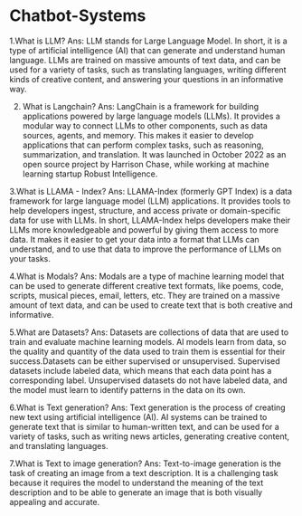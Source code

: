 # Chatbot-Systems


1.What is LLM?
Ans: LLM stands for Large Language Model. In short, it is a type of artificial intelligence (AI) that can generate and understand human language. LLMs are trained on massive amounts of text data, and can be used for a variety of tasks, such as translating languages, writing different kinds of creative content, and answering your questions in an informative way.

2. What is Langchain?
Ans: LangChain is a framework for building applications powered by large language models (LLMs). It provides a modular way to connect LLMs to other components, such as data sources, agents, and memory. This makes it easier to develop applications that can perform complex tasks, such as reasoning, summarization, and translation. It was launched in October 2022 as an open source project by Harrison Chase, while working at machine learning startup Robust Intelligence.

3.What is LLAMA - Index?
Ans: LLAMA-Index (formerly GPT Index) is a data framework for large language model (LLM) applications. It provides tools to help developers ingest, structure, and access private or domain-specific data for use with LLMs. In short, LLAMA-Index helps developers make their LLMs more knowledgeable and powerful by giving them access to more data. It makes it easier to get your data into a format that LLMs can understand, and to use that data to improve the performance of LLMs on your tasks.

4.What is Modals?
Ans: Modals are a type of machine learning model that can be used to generate different creative text formats, like poems, code, scripts, musical pieces, email, letters, etc. They are trained on a massive amount of text data, and can be used to create text that is both creative and informative.

5.What are Datasets?
Ans: Datasets are collections of data that are used to train and evaluate machine learning models. AI models learn from data, so the quality and quantity of the data used to train them is essential for their success.Datasets can be either supervised or unsupervised. Supervised datasets include labeled data, which means that each data point has a corresponding label. Unsupervised datasets do not have labeled data, and the model must learn to identify patterns in the data on its own.

6.What is Text generation?
Ans: Text generation is the process of creating new text using artificial intelligence (AI). AI systems can be trained to generate text that is similar to human-written text, and can be used for a variety of tasks, such as writing news articles, generating creative content, and translating languages.

7.What is Text to image generation?
Ans: 
Text-to-image generation is the task of creating an image from a text description. It is a challenging task because it requires the model to understand the meaning of the text description and to be able to generate an image that is both visually appealing and accurate.
